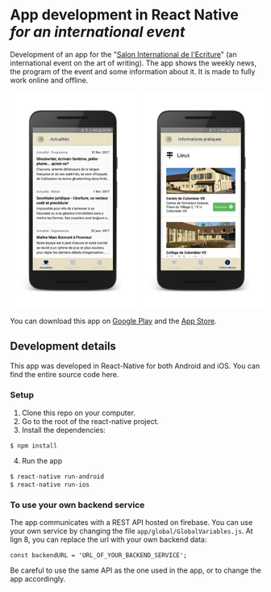 # App development in React Native <br>_for an international event_
Development of an app for the "[Salon International de l'Ecriture](https://www.salonecriture.org/)" (an international event on the art of writing). The app shows the weekly news, the program of the event and some information about it. It is made to fully work online and offline.

<img src=".github/screenshot_app1.png" width="250">
<img src=".github/screenshot_app2.png" width="250">

You can download this app on <a href="https://play.google.com/store/apps/details?id=com.salonecritureapp">Google Play</a> and the <a href="https://itunes.apple.com/us/app/salonecriture/id1210470736?mt=8">App Store</a>.

## Development details
This app was developed in React-Native for both Android and iOS. You can find the entire source code here.

### Setup

1. Clone this repo on your computer.
2. Go to the root of the react-native project.
3. Install the dependencies:
  ```
  $ npm install
  ```

4. Run the app
  ```
  $ react-native run-android
  $ react-native run-ios
  ```

### To use your own backend service
The app communicates with a REST API hosted on firebase. You can use your own service by changing the file `app/global/GlobalVariables.js`. At lign 8, you can replace the url with your own backend data:
```
const backendURL = 'URL_OF_YOUR_BACKEND_SERVICE';
```
Be careful to use the same API as the one used in the app, or to change the app accordingly.
